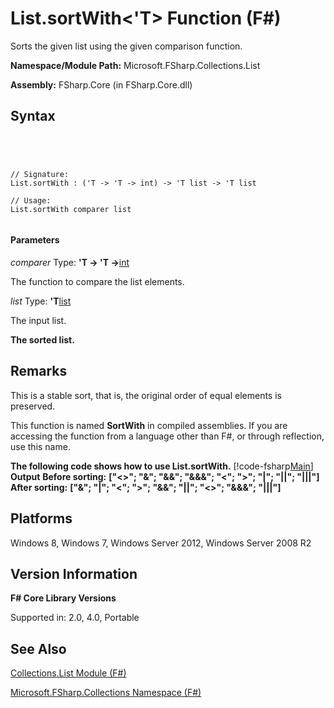 # List.sortWith<'T> Function (F#)

Sorts the given list using the given comparison function.

**Namespace/Module Path:** Microsoft.FSharp.Collections.List

**Assembly:** FSharp.Core (in FSharp.Core.dll)


## Syntax



```




// Signature:
List.sortWith : ('T -> 'T -> int) -> 'T list -> 'T list

// Usage:
List.sortWith comparer list


```





#### Parameters
*comparer*
Type: **'T -&gt; 'T -&gt;**[int](http://msdn.microsoft.com/en-us/library/025d5455-3622-4ea5-9573-3ecbd4ee1375)


The function to compare the list elements.


*list*
Type: **'T**[list](http://msdn.microsoft.com/en-us/library/c627b668-477b-4409-91ed-06d7f1b3e4a7)


The input list.



**The sorted list.**
## Remarks
This is a stable sort, that is, the original order of equal elements is preserved.

This function is named **SortWith** in compiled assemblies. If you are accessing the function from a language other than F#, or through reflection, use this name.

**The following code shows how to use List.sortWith.**
[!code-fsharp[Main](snippets/fslists/snippet62.fs)]
**Output**
**Before sorting:**
**["&lt;&gt;"; "&amp;"; "&amp;&amp;"; "&amp;&amp;&amp;"; "&lt;"; "&gt;"; "|"; "||"; "|||"]**
**After sorting:**
**["&amp;"; "|"; "&lt;"; "&gt;"; "&amp;&amp;"; "||"; "&lt;&gt;"; "&amp;&amp;&amp;"; "|||"]**
## Platforms
Windows 8, Windows 7, Windows Server 2012, Windows Server 2008 R2


## Version Information
**F# Core Library Versions**

Supported in: 2.0, 4.0, Portable




## See Also
[Collections.List Module &#40;F&#35;&#41;](Collections.List-Module-%5BFSharp%5D.md)

[Microsoft.FSharp.Collections Namespace &#40;F&#35;&#41;](Microsoft.FSharp.Collections-Namespace-%5BFSharp%5D.md)

